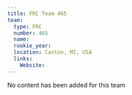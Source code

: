 ```yaml
---
title: FRC Team 465
team:
  type: FRC
  number: 465
  name: 
  rookie_year: 
  location: Canton, MI, USA
  links:
    Website: 
---
```

No content has been added for this team